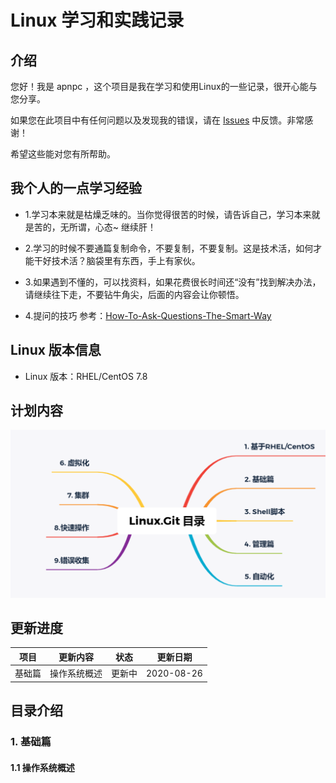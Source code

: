 # Linux 学习和实践记录

## 介绍

您好！我是 apnpc ，这个项目是我在学习和使用Linux的一些记录，很开心能与您分享。

如果您在此项目中有任何问题以及发现我的错误，请在 [Issues](https://github.com/apnpc/Linux/issues) 中反馈。非常感谢！

希望这些能对您有所帮助。

## 我个人的一点学习经验

- 1.学习本来就是枯燥乏味的。当你觉得很苦的时候，请告诉自己，学习本来就是苦的，无所谓，心态~ 继续肝！

- 2.学习的时候不要通篇复制命令，不要复制，不要复制。这是技术活，如何才能干好技术活？脑袋里有东西，手上有家伙。

- 3.如果遇到不懂的，可以找资料，如果花费很长时间还“没有”找到解决办法，请继续往下走，不要钻牛角尖，后面的内容会让你顿悟。

- 4.提问的技巧 参考：[How-To-Ask-Questions-The-Smart-Way](https://github.com/ryanhanwu/How-To-Ask-Questions-The-Smart-Way/blob/master/README-zh_CN.md)

## Linux 版本信息

- Linux 版本：RHEL/CentOS 7.8

## 计划内容

![Linux List](./IMG/Linux-git.svg)

## 更新进度

| 项目   | 更新内容    | 状态      |更新日期      |
| ------| ----------| ---------|--------- |
| 基础篇 | 操作系统概述 | 更新中    |2020-08-26  |

## 目录介绍

### 1. 基础篇

#### 1.1 操作系统概述
